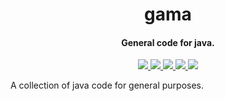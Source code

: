<h1 align="center">gama</h1>

<h4 align="center">General code for java.</h4>

<p align="center">
    <a href="https://saic.one/discord">
        <img src="https://img.shields.io/discord/974288218839191612.svg?style=flat-square&label=discord&logo=discord&logoColor=white&color=7289da"/>
    </a>
    <a href="https://www.codefactor.io/repository/github/saicone/gama">
        <img src="https://www.codefactor.io/repository/github/saicone/gama/badge?style=flat-square"/>
    </a>
    <a href="https://github.com/saicone/gama">
        <img src="https://img.shields.io/github/languages/code-size/saicone/gama?logo=github&logoColor=white&style=flat-square"/>
    </a>
    <a href="https://mvnrepository.com/artifact/com.saicone.gama/gama">
        <img src="https://img.shields.io/maven-central/v/com.saicone.gama/gama"/>
    </a>
    <a href="https://javadoc.saicone.com/gama/">
        <img src="https://img.shields.io/badge/JavaDoc-Online-green?style=flat-square"/>
    </a>
</p>

A collection of java code for general purposes.